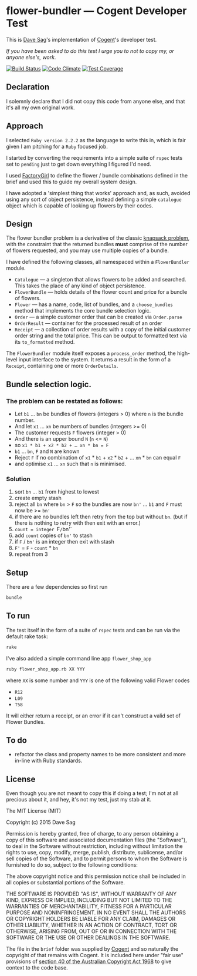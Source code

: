 # flower-bundler — Cogent Developer Test

This is [Dave Sag](http://cv.davesag.com)'s implementation of [Cogent](http://www.cogent.co)'s developer test.

*If you have been asked to do this test I urge you to not to copy my, or anyone else's, work.*

[![Build Status](https://travis-ci.org/davesag/flower-shop-test.svg?branch=master)](https://travis-ci.org/davesag/flower-shop-test) [![Code Climate](https://codeclimate.com/github/davesag/flower-shop-test/badges/gpa.svg)](https://codeclimate.com/github/davesag/flower-shop-test) [![Test Coverage](https://codeclimate.com/github/davesag/flower-shop-test/badges/coverage.svg)](https://codeclimate.com/github/davesag/flower-shop-test/coverage)

## Declaration

I solemnly declare that I did not copy this code from anyone else, and that it's all my own original  work.

## Approach

I selected `Ruby version 2.2.2` as the language to write this in, which is fair given I am pitching for a `Ruby` focused job.

I started by converting the requirements into a simple suite of `rspec` tests set to `pending` just to get down everything I figured I'd need.

I used [FactoryGirl](https://github.com/thoughtbot/factory_girl) to define the flower / bundle combinations defined in the brief and used this to guide my overall system design.

I have adopted a 'simplest thing that works' approach and, as such, avoided using any sort of object persistence, instead defining a simple `catalogue` object which is capable of looking up flowers by their codes.

## Design

The flower bundler problem is a derivative of the classic [knapsack problem](http://en.wikipedia.org/wiki/Knapsack_problem), with the constraint that the returned bundles **must** comprise of the number of flowers requested, and you may use multiple copies of a bundle.

I have defined the following classes, all namespaced within a `FlowerBundler` module.

* `Catalogue` — a singleton that allows flowers to be added and searched.  This takes the place of any kind of object persistence.
* `FlowerBundle` — holds details of the flower count and price for a bundle of flowers.
* `Flower` — has a name, code, list of bundles, and a `choose_bundles` method that implements the core bundle selection logic.
* `Order` — a simple customer order that can be created via `Order.parse`
* `OrderResult` — container for the processed result of an order
* `Receipt` — a collection of order results with a copy of the initial customer order string and the total price.  This can be output to formatted text via its `to_formatted` method.

The `FlowerBundler` module itself exposes a `process_order` method, the high-level input interface to the system. It returns a result in the form of a `Receipt`, containing one or more `OrderDetails`.

## Bundle selection logic.

### The problem can be restated as follows:

* Let `b1` … `bn` be bundles of flowers (integers > 0) where `n` is the bundle number.
* And let `x1` … `xn` be numbers of bundles (integers >= 0)
* The customer requests `F` flowers (integer > 0)
* And there is an upper bound `N` (`n` <= `N`)
* so `x1 * b1 + x2 * b2 + … xn * bn = F`
* `b1` … `bn`, `F` and `N` are known
* Reject `F` if no combination of `x1` * `b1` + `x2` * `b2` + … `xn` * `bn` can equal `F`
* and optimise `x1` … `xn` such that `n` is minimised.

### Solution

1. sort `bn` … `b1` from highest to lowest
2. create empty stash
3. reject all `bn` where `bn` > `F` so the bundles are now `bn'` … `b1` and `F` must now be >=  `bn'`
4. if there are no bundles left then retry from the top but without `bn`. (but if there is nothing to retry with then exit with an error.)
5. `count = integer `F` / `bn'`
6. add `count` copies of `bn'` to stash
7. if `F` / `bn'` is an integer then exit with stash
8. `F'` = `F` - `count` * `bn`
9. repeat from 3

## Setup

There are a few dependencies so first run

```sh
bundle
```

## To run

The test itself in the form of a suite of `rspec` tests and can be run via the default rake task:

```sh
rake
```

I've also added a simple command line app `flower_shop_app`

```sh
ruby flower_shop_app.rb XX YYY
```

where `XX` is some number and `YYY` is one of the following valid Flower codes

* `R12`
* `L09`
* `T58`

It will either return a receipt, or an error if it can't construct a valid set of Flower Bundles.

## To do

* refactor the class and property names to be more consistent and more in-line with Ruby standards.

## License

Even though you are not meant to copy this if doing a test; I'm not at all precious about it, and hey, it's not my test, just my stab at it.

The MIT License (MIT)

Copyright (c) 2015 Dave Sag

Permission is hereby granted, free of charge, to any person obtaining a copy
of this software and associated documentation files (the "Software"), to deal
in the Software without restriction, including without limitation the rights
to use, copy, modify, merge, publish, distribute, sublicense, and/or sell
copies of the Software, and to permit persons to whom the Software is
furnished to do so, subject to the following conditions:

The above copyright notice and this permission notice shall be included in all
copies or substantial portions of the Software.

THE SOFTWARE IS PROVIDED "AS IS", WITHOUT WARRANTY OF ANY KIND, EXPRESS OR
IMPLIED, INCLUDING BUT NOT LIMITED TO THE WARRANTIES OF MERCHANTABILITY,
FITNESS FOR A PARTICULAR PURPOSE AND NONINFRINGEMENT. IN NO EVENT SHALL THE
AUTHORS OR COPYRIGHT HOLDERS BE LIABLE FOR ANY CLAIM, DAMAGES OR OTHER
LIABILITY, WHETHER IN AN ACTION OF CONTRACT, TORT OR OTHERWISE, ARISING FROM,
OUT OF OR IN CONNECTION WITH THE SOFTWARE OR THE USE OR OTHER DEALINGS IN THE
SOFTWARE.

The file in the `brief` folder was supplied by [Cogent](http://www.cogent.co) and so naturally the copyright of that remains with Cogent. It is included here under "fair use" provisions of [section 40 of the Australian Copyright Act 1968](http://www.austlii.edu.au/au/legis/cth/consol_act/ca1968133/s40.html) to give context to the code base.
